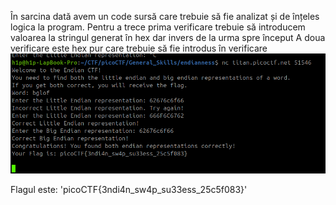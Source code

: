 În sarcina dată avem un code sursă care trebuie să fie analizat și de înțeles logica la program. 
Pentru a trece prima verificare trebuie să introducem valoarea la stringul generat în hex dar
invers de la urma spre început
A doua verificare este hex pur care trebuie să fie introdus în verificare
![alt text](image/endinness.png)

Flagul este: 'picoCTF{3ndi4n_sw4p_su33ess_25c5f083}'
